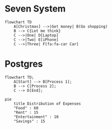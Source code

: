 # Seven System

```mermaid
flowchart TD
    A[Christmas] -->|Get money| B(Go shopping)
    B --> C{Let me think}
    C -->|One| D[Laptop]
    C -->|Two| E[iPhone]
    C -->|Three| F[fa:fa-car Car]
  ```

# Postgres

```mermaid
flowchart TD;
    A[Start] --> B[Process 1];
    B --> C[Process 2];
    C --> D[End];
```

```mermaid
pie
    title Distribution of Expenses
    "Food" : 60
    "Rent" : 15
    "Entertainment" : 10
    "Savings" : 15
```